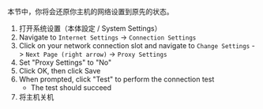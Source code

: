 本节中，你将会还原你主机的网络设置到原先的状态。

1. 打开系统设置（本体設定 / System Settings）
2. Navigate to `Internet Settings` -> `Connection Settings`
3. Click on your network connection slot and navigate to `Change Settings` -> `Next Page (right arrow)` -> `Proxy Settings`
4. Set "Proxy Settings" to "No"
5. Click OK, then click Save
6. When prompted, click "Test" to perform the connection test
    - The test should succeed
7. 将主机关机